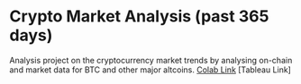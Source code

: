 # Crypto Market Analysis (past 365 days)
Analysis project on the cryptocurrency market trends by analysing on-chain and market data for BTC and other major altcoins. 
[Colab Link](https://colab.research.google.com/drive/1CaKjT2y6CpQAkV6Bs9eywe1iHCDfz6A3?usp=sharing)
[Tableau Link]


